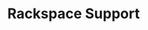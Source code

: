 ---
title: Rackspace Support
headline: Support How-To
textline: Welcome to the Support How-To!
weight: 4
outputs:
- HTML
- RSS
- OpenSearch
type:
product:
product_url:
last_updated_by: 2017-12-31
last_updated_date: 2030-01-01
created_date: 2017-12-31
description: 'Support How-To'
created_by: 
category: 
cta:
  headline: ''
  textline: ''
  calls_to_action: []
private: false
aliases: []
slug: '/support/how-to'
---